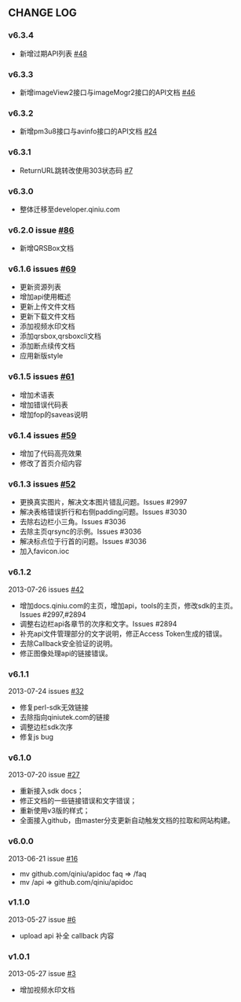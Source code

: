 ## CHANGE LOG

### v6.3.4

- 新增过期API列表 [#48](https://github.com/qiniu/developer.qiniu.com/pull/48)

### v6.3.3

- 新增imageView2接口与imageMogr2接口的API文档 [#46](https://github.com/qiniu/developer.qiniu.com/pull/46)

### v6.3.2

- 新增pm3u8接口与avinfo接口的API文档 [#24](https://github.com/qiniu/developer.qiniu.com/pull/24)

### v6.3.1

- ReturnURL跳转改使用303状态码 [#7](https://github.com/qiniu/developer.qiniu.com/pull/7)

### v6.3.0

- 整体迁移至developer.qiniu.com

### v6.2.0 issue [#86](https://github.com/qiniu/docs.qiniu.com/pull/86)

- 新增QRSBox文档

### v6.1.6 issues [#69](https://github.com/qiniu/docs.qiniu.com/pull/69)

- 更新资源列表
- 增加api使用概述
- 更新上传文件文档
- 更新下载文件文档
- 添加视频水印文档
- 添加qrsbox,qrsboxcli文档
- 添加断点续传文档
- 应用新版style

### v6.1.5 issues [#61](https://github.com/qiniu/docs.qiniu.com/pull/61)

- 增加术语表
- 增加错误代码表
- 增加fop的saveas说明

### v6.1.4 issues [#59](https://github.com/qiniu/docs.qiniu.com/pull/59)

- 增加了代码高亮效果
- 修改了首页介绍内容

### v6.1.3 issues [#52](https://github.com/qiniu/docs.qiniu.com/pull/52)

- 更换真实图片，解决文本图片错乱问题。Issues #2997
- 解决表格错误折行和右侧padding问题。Issues #3030
- 去除右边栏小三角。Issues #3036
- 去除主页qrsync的示例。Issues #3036
- 解决标点位于行首的问题。Issues #3036
- 加入favicon.ioc

### v6.1.2

2013-07-26 issues [#42](https://github.com/qiniu/docs.qiniu.com/pull/42)

- 增加docs.qiniu.com的主页，增加api，tools的主页，修改sdk的主页。Issues #2997,#2894
- 调整右边栏api各章节的次序和文字。Issues #2894
- 补充api文件管理部分的文字说明，修正Access Token生成的错误。
- 去除Callback安全验证的说明。
- 修正图像处理api的链接错误。

### v6.1.1

2013-07-24 issues [#32](https://github.com/qiniu/docs.qiniu.com/pull/32)

- 修复perl-sdk无效链接
- 去除指向qiniutek.com的链接
- 调整边栏sdk次序
- 修复js bug

### v6.1.0

2013-07-20 issue [#27](https://github.com/qiniu/docs.qiniu.com/pull/27)

- 重新接入sdk docs；
- 修正文档的一些链接错误和文字错误；
- 重新使用v3版的样式；
- 全面接入github，由master分支更新自动触发文档的拉取和网站构建。

### v6.0.0

2013-06-21 issue [#16](https://github.com/qiniu/docs.qiniu.com/pull/16)

- mv github.com/qiniu/apidoc faq => /faq
- mv /api => github.com/qiniu/apidoc


### v1.1.0

2013-05-27 issue [#6](https://github.com/qiniu/docs.qiniu.com/pull/6)

- upload api 补全 callback 内容


### v1.0.1

2013-05-27 issue [#3](https://github.com/qiniu/docs.qiniu.com/pull/3)

- 增加视频水印文档

